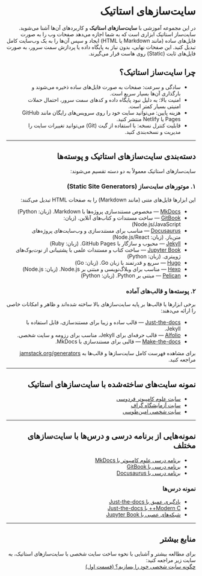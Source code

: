 <div dir="rtl" markdown="1">

# سایت‌سازهای استاتیک

در این مجموعه آموزشی با **سایت‌سازهای استاتیک** و کاربردهای آن‌ها آشنا می‌شوید. سایت‌ساز استاتیک ابزاری است که به شما اجازه می‌دهد صفحات وب را به صورت فایل‌های ساده (مانند Markdown یا HTML) ایجاد و سپس آن‌ها را به یک وب‌سایت کامل تبدیل کنید. این صفحات نهایی، بدون نیاز به پایگاه داده یا پردازش سمت سرور، به صورت فایل‌های ثابت (Static) روی هاست قرار می‌گیرند.

## چرا سایت‌ساز استاتیک؟

- سادگی و سرعت: صفحات به صورت فایل‌های ساده ذخیره می‌شوند و بارگذاری آن‌ها بسیار سریع است.
- امنیت بالا: به دلیل نبود پایگاه داده و کدهای سمت سرور، احتمال حملات امنیتی بسیار کمتر است.
- هزینه پایین: می‌توانید سایت خود را روی سرویس‌های رایگان مانند GitHub Pages یا Netlify منتشر کنید.
- قابلیت کنترل نسخه: با استفاده از گیت (Git) می‌توانید تغییرات سایت را مدیریت و نسخه‌بندی کنید.

---

## دسته‌بندی سایت‌سازهای استاتیک و پوسته‌ها 

سایت‌سازهای استاتیک معمولاً به دو دسته تقسیم می‌شوند:

### ۱. موتورهای سایت‌ساز (Static Site Generators)

این ابزارها فایل‌های متنی (مانند Markdown) را به صفحات HTML تبدیل می‌کنند:

- [MkDocs](https://www.mkdocs.org/) — مخصوص مستندسازی پروژه‌ها با Markdown. (زبان: Python)
- [GitBook](https://www.gitbook.com/) — ساخت مستندات و کتاب‌های آنلاین. (زبان: Node.js/JavaScript)
- [Docusaurus](https://docusaurus.io/) — مناسب برای مستندسازی و وب‌سایت‌های پروژه‌های متن‌باز. (زبان: Node.js/React)
- [Jekyll](https://jekyllrb.com/) — محبوب و سازگار با GitHub Pages. (زبان: Ruby)
- [Jupyter Book](https://jupyterbook.org/) — ساخت کتاب و مستندات علمی با پشتیبانی از نوت‌بوک‌های ژوپیتری. (زبان: Python)
- [Hugo](https://gohugo.io/) — سریع و قدرتمند با زبان Go. (زبان: Go)
- [Hexo](https://hexo.io/) — مناسب برای وبلاگ‌نویسی و مبتنی بر Node.js. (زبان: Node.js)
- [Pelican](https://getpelican.com/) — مبتنی بر Python. (زبان: Python)

### ۲. پوسته‌ها و قالب‌های آماده

برخی ابزارها یا قالب‌ها بر پایه سایت‌سازهای بالا ساخته شده‌اند و ظاهر و امکانات خاصی را ارائه می‌دهند:

- [Just-the-docs](https://just-the-docs.github.io/just-the-docs/) — قالب ساده و زیبا برای مستندسازی، قابل استفاده با Jekyll.
- [Alfolio](https://alfolio.github.io/) — قالب حرفه‌ای برای Jekyll، مناسب برای رزومه و سایت شخصی.
- [Make-the-docs](https://github.com/Make-the-docs/make-the-docs) — قالبی برای مستندسازی با MkDocs.

برای مشاهده فهرست کامل سایت‌سازها و قالب‌ها به [jamstack.org/generators](https://jamstack.org/generators/) مراجعه کنید.

---

## نمونه سایت‌های ساخته‌شده با سایت‌سازهای استاتیک

- [سایت علوم کامپیوتر فردوسی](https://fumcs.github.io/)
- [سایت آزمایشگاه گراف](https://gta-lab.github.io/)
- [سایت شخصی امین‌طوسی](https://mamintoosi.github.io/)

---

## نمونه‌هایی از برنامه درسی و درس‌ها با سایت‌سازهای مختلف

- [برنامه درسی علوم کامپیوتر با MkDocs](http://cs-um.github.io/docs)
- [برنامه درسی با GitBook](https://cs-um.gitbook.io/curr/)
- [برنامه درسی با Docusaurus](https://fum-cs.github.io/)

### نمونه درس‌ها

- [یادگیری عمیق با Just-the-docs](https://fum-cs.github.io/dl-fall-2023/)
- [Modern C++ با Just-the-docs](https://fum-cs.github.io/modern-cpp/)
- [شبکه‌های عصبی با Jupyter Book](https://fum-cs.github.io/neural-networks/)

---

## منابع بیشتر

برای مطالعه بیشتر و آشنایی با نحوه ساخت سایت شخصی با سایت‌سازهای استاتیک، به سایت زیر مراجعه کنید:  
[چگونه سایت شخصی خود را بسازیم؟ (قسمت اول)](https://aprd.ir/create-your-own-website-part1/)

</div>